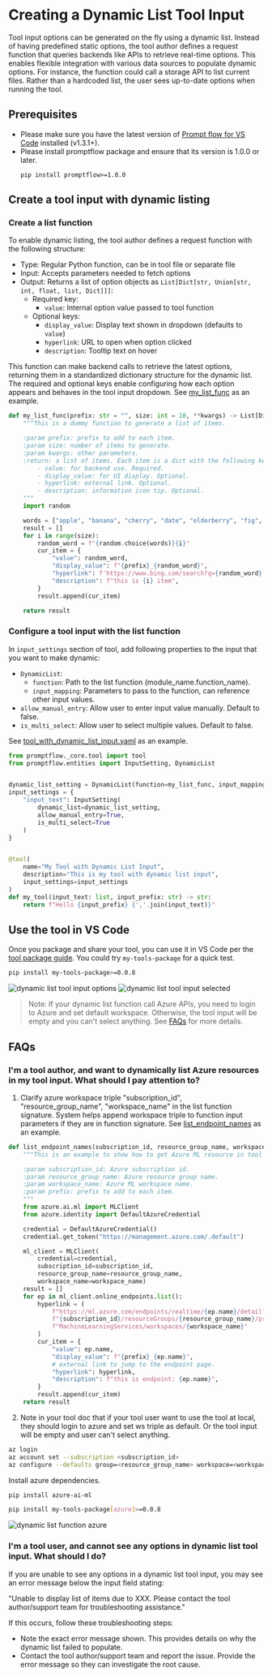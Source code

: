# Creating a Dynamic List Tool Input

Tool input options can be generated on the fly using a dynamic list. Instead of having predefined static options, the tool author defines a request function that queries backends like APIs to retrieve real-time options. This enables flexible integration with various data sources to populate dynamic options. For instance, the function could call a storage API to list current files. Rather than a hardcoded list, the user sees up-to-date options when running the tool.

## Prerequisites

- Please make sure you have the latest version of [Prompt flow for VS Code](https://marketplace.visualstudio.com/items?itemName=prompt-flow.prompt-flow) installed (v1.3.1+).
- Please install promptflow package and ensure that its version is 1.0.0 or later.
  ```
  pip install promptflow>=1.0.0
  ```

## Create a tool input with dynamic listing

### Create a list function

To enable dynamic listing, the tool author defines a request function with the following structure:

- Type: Regular Python function, can be in tool file or separate file
- Input: Accepts parameters needed to fetch options
- Output: Returns a list of option objects as `List[Dict[str, Union[str, int, float, list, Dict]]]`:
  - Required key:
    - `value`: Internal option value passed to tool function
  - Optional keys:
    - `display_value`: Display text shown in dropdown (defaults to `value`)
    - `hyperlink`: URL to open when option clicked
    - `description`: Tooltip text on hover

This function can make backend calls to retrieve the latest options, returning them in a standardized dictionary structure for the dynamic list. The required and optional keys enable configuring how each option appears and behaves in the tool input dropdown. See [my_list_func](https://github.com/microsoft/promptflow/blob/main/examples/tools/tool-package-quickstart/my_tool_package/tools/tool_with_dynamic_list_input.py) as an example.

```python
def my_list_func(prefix: str = "", size: int = 10, **kwargs) -> List[Dict[str, Union[str, int, float, list, Dict]]]:
    """This is a dummy function to generate a list of items.

    :param prefix: prefix to add to each item.
    :param size: number of items to generate.
    :param kwargs: other parameters.
    :return: a list of items. Each item is a dict with the following keys:
        - value: for backend use. Required.
        - display_value: for UI display. Optional.
        - hyperlink: external link. Optional.
        - description: information icon tip. Optional.
    """
    import random

    words = ["apple", "banana", "cherry", "date", "elderberry", "fig", "grape", "honeydew", "kiwi", "lemon"]
    result = []
    for i in range(size):
        random_word = f"{random.choice(words)}{i}"
        cur_item = {
            "value": random_word,
            "display_value": f"{prefix}_{random_word}",
            "hyperlink": f'https://www.bing.com/search?q={random_word}',
            "description": f"this is {i} item",
        }
        result.append(cur_item)

    return result
```

### Configure a tool input with the list function

In `input_settings` section of tool, add following properties to the input that you want to make dynamic:

- `DynamicList`:
  - `function`: Path to the list function (module_name.function_name).
  - `input_mapping`: Parameters to pass to the function, can reference other input values.
- `allow_manual_entry`: Allow user to enter input value manually. Default to false.
- `is_multi_select`: Allow user to select multiple values. Default to false.

See [tool_with_dynamic_list_input.yaml](https://github.com/microsoft/promptflow/blob/main/examples/tools/tool-package-quickstart/my_tool_package/yamls/tool_with_dynamic_list_input.yaml) as an example.

```python
from promptflow._core.tool import tool
from promptflow.entities import InputSetting, DynamicList


dynamic_list_setting = DynamicList(function=my_list_func, input_mapping={"prefix": "input_prefix"})
input_settings = {
    "input_text": InputSetting(
        dynamic_list=dynamic_list_setting,
        allow_manual_entry=True,
        is_multi_select=True
    )
}


@tool(
    name="My Tool with Dynamic List Input",
    description="This is my tool with dynamic list input",
    input_settings=input_settings
)
def my_tool(input_text: list, input_prefix: str) -> str:
    return f"Hello {input_prefix} {','.join(input_text)}"
```
## Use the tool in VS Code

Once you package and share your tool, you can use it in VS Code per the [tool package guide](create-and-use-tool-package.md#use-your-tool-from-vscode-extension). You could try `my-tools-package` for a quick test.

```sh
pip install my-tools-package>=0.0.8
```

![dynamic list tool input options](../../media/how-to-guides/develop-a-tool/dynamic-list-options.png)
![dynamic list tool input selected](../../media/how-to-guides/develop-a-tool/dynamic-list-selected.png)

> Note: If your dynamic list function call Azure APIs, you need to login to Azure and set default workspace. Otherwise, the tool input will be empty and you can't select anything. See [FAQs](#im-a-tool-author-and-want-to-dynamically-list-azure-resources-in-my-tool-input-what-should-i-pay-attention-to) for more details.

## FAQs

### I'm a tool author, and want to dynamically list Azure resources in my tool input. What should I pay attention to?
1. Clarify azure workspace triple "subscription_id", "resource_group_name", "workspace_name" in the list function signature. System helps append workspace triple to function input parameters if they are in function signature. See [list_endpoint_names](https://github.com/microsoft/promptflow/blob/main/examples/tools/tool-package-quickstart/my_tool_package/tools/tool_with_dynamic_list_input.py) as an example.
```python
def list_endpoint_names(subscription_id, resource_group_name, workspace_name, prefix: str = "") -> List[Dict[str, str]]:
    """This is an example to show how to get Azure ML resource in tool input list function.

    :param subscription_id: Azure subscription id.
    :param resource_group_name: Azure resource group name.
    :param workspace_name: Azure ML workspace name.
    :param prefix: prefix to add to each item.
    """
    from azure.ai.ml import MLClient
    from azure.identity import DefaultAzureCredential

    credential = DefaultAzureCredential()
    credential.get_token("https://management.azure.com/.default")

    ml_client = MLClient(
        credential=credential,
        subscription_id=subscription_id,
        resource_group_name=resource_group_name,
        workspace_name=workspace_name)
    result = []
    for ep in ml_client.online_endpoints.list():
        hyperlink = (
            f"https://ml.azure.com/endpoints/realtime/{ep.name}/detail?wsid=/subscriptions/"
            f"{subscription_id}/resourceGroups/{resource_group_name}/providers/Microsoft."
            f"MachineLearningServices/workspaces/{workspace_name}"
        )
        cur_item = {
            "value": ep.name,
            "display_value": f"{prefix}_{ep.name}",
            # external link to jump to the endpoint page.
            "hyperlink": hyperlink,
            "description": f"this is endpoint: {ep.name}",
        }
        result.append(cur_item)
    return result
```
2. Note in your tool doc that if your tool user want to use the tool at local, they should login to azure and set ws triple as default. Or the tool input will be empty and user can't select anything.
```sh
az login
az account set --subscription <subscription_id>
az configure --defaults group=<resource_group_name> workspace=<workspace_name>
```
Install azure dependencies.
```sh
pip install azure-ai-ml
```
```sh
pip install my-tools-package[azure]>=0.0.8
```
![dynamic list function azure](../../media/how-to-guides/develop-a-tool/dynamic-list-azure.png)

### I'm a tool user, and cannot see any options in dynamic list tool input. What should I do?

If you are unable to see any options in a dynamic list tool input, you may see an error message below the input field stating:

"Unable to display list of items due to XXX. Please contact the tool author/support team for troubleshooting assistance."

If this occurs, follow these troubleshooting steps:

- Note the exact error message shown. This provides details on why the dynamic list failed to populate.
- Contact the tool author/support team and report the issue. Provide the error message so they can investigate the root cause. 
